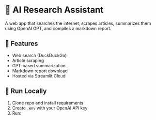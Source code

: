 # 🧠 AI Research Assistant

A web app that searches the internet, scrapes articles, summarizes them using OpenAI GPT, and compiles a markdown report.

## 🔧 Features

- Web search (DuckDuckGo)
- Article scraping
- GPT-based summarization
- Markdown report download
- Hosted via Streamlit Cloud

## 🚀 Run Locally

1. Clone repo and install requirements
2. Create `.env` with your OpenAI API key
3. Run:
